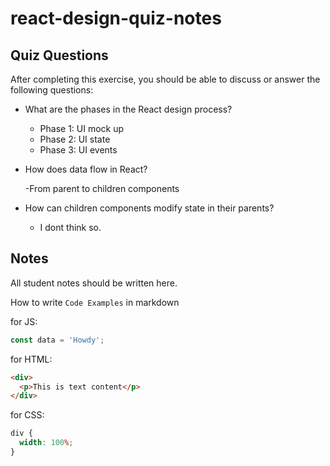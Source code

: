 # react-design-quiz-notes

## Quiz Questions

After completing this exercise, you should be able to discuss or answer the following questions:

- What are the phases in the React design process?

  - Phase 1: UI mock up
  - Phase 2: UI state
  - Phase 3: UI events

- How does data flow in React?

  -From parent to children components

- How can children components modify state in their parents?

  - I dont think so.

## Notes

All student notes should be written here.

How to write `Code Examples` in markdown

for JS:

```js
const data = 'Howdy';
```

for HTML:

```html
<div>
  <p>This is text content</p>
</div>
```

for CSS:

```css
div {
  width: 100%;
}
```
